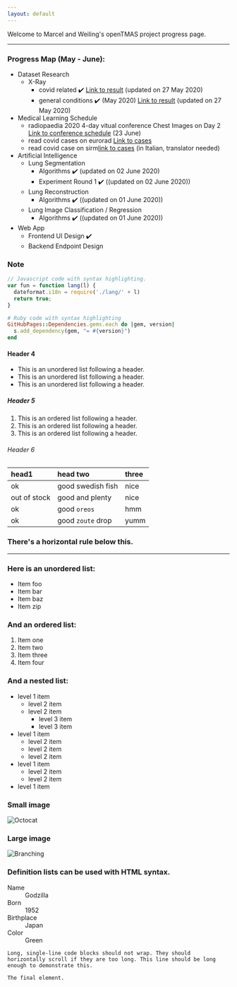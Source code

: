```yaml
---
layout: default
---
```


Welcome to Marcel and Weiling's openTMAS project progress page.

* * *

### Progress Map (May - June):

- Dataset Research
  - X-Ray
    - covid related ✔️ [Link to result](./dataset-covid.html) (updated on 27 May 2020)
    - general conditions ✔️ (May 2020) [Link to result](./dataset-general.html) (updated on 27 May 2020)
- Medical Learning Schedule 
  - radiopaedia 2020 4-day vitual conference  Chest Images on Day 2 [Link to conference schedule](https://radiopaedia.org/courses/radiopaedia-2020-virtual-conference#day2) (23 June)
  - read covid cases on eurorad [Link to cases](https://www.eurorad.org/advanced-search?search=COVID)
  - read covid case on sirm[link to cases](https://www.sirm.org/2020/05/31/covid-19-caso-115/) (in Italian, translator needed)
- Artificial Intelligence  
  - Lung Segmentation
    - Algorithms ✔️ (updated on 02 June 2020)
    - Experiment Round 1 ✔️ ((updated on 02 June 2020))
  - Lung Reconstruction
    - Algorithms ✔️ ((updated on 01 June 2020))
  - Lung Image Classification / Regression
    - Algorithms ✔️ ((updated on 01 June 2020))
- Web App
  - Frontend UI Design  ✔️
  - Backend Endpoint Design


### Note

```js
// Javascript code with syntax highlighting.
var fun = function lang(l) {
  dateformat.i18n = require('./lang/' + l)
  return true;
}
```

```ruby
# Ruby code with syntax highlighting
GitHubPages::Dependencies.gems.each do |gem, version|
  s.add_dependency(gem, "= #{version}")
end
```

#### Header 4

*   This is an unordered list following a header.
*   This is an unordered list following a header.
*   This is an unordered list following a header.

##### Header 5

1.  This is an ordered list following a header.
2.  This is an ordered list following a header.
3.  This is an ordered list following a header.

###### Header 6

| head1        | head two          | three |
|:-------------|:------------------|:------|
| ok           | good swedish fish | nice  |
| out of stock | good and plenty   | nice  |
| ok           | good `oreos`      | hmm   |
| ok           | good `zoute` drop | yumm  |

### There's a horizontal rule below this.

* * *

### Here is an unordered list:

*   Item foo
*   Item bar
*   Item baz
*   Item zip

### And an ordered list:

1.  Item one
1.  Item two
1.  Item three
1.  Item four

### And a nested list:

- level 1 item
  - level 2 item
  - level 2 item
    - level 3 item
    - level 3 item
- level 1 item
  - level 2 item
  - level 2 item
  - level 2 item
- level 1 item
  - level 2 item
  - level 2 item
- level 1 item

### Small image

![Octocat](https://github.githubassets.com/images/icons/emoji/octocat.png)

### Large image

![Branching](https://guides.github.com/activities/hello-world/branching.png)


### Definition lists can be used with HTML syntax.

<dl>
<dt>Name</dt>
<dd>Godzilla</dd>
<dt>Born</dt>
<dd>1952</dd>
<dt>Birthplace</dt>
<dd>Japan</dd>
<dt>Color</dt>
<dd>Green</dd>
</dl>

```
Long, single-line code blocks should not wrap. They should horizontally scroll if they are too long. This line should be long enough to demonstrate this.
```

```
The final element.
```
